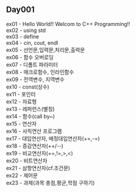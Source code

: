 ## Day001
ex01 - Hello World!! Welcom to C++ Programming!!  
ex02 - using std  
ex03 - define  
ex04 - cin, cout, endl  
ex05 - 선언문,입력문,처리문,출력문  
ex06 - 함수 오버로딩  
ex07 - 디폴트 파라미터  
ex08 - 매크로함수, 인라인함수  
ex09 - 전역변수, 지역변수  
ex10 - const(상수)  
ex11 - 포인터  
ex12 - 자료형  
ex13 - 레퍼런스(별칭)  
ex14 - 함수(call by~)  
ex15 - 연산자  
ex16 - 사칙연산 프로그램  
ex17 - 대입연산자, 배정대입연산자(+=,-=)  
ex18 - 증감연산자(++/--)  
ex19 - 비교연산자(==,!=,>,<)  
ex20 - 비트연산자  
ex21 - 삼항연산자(cf.조건문)  
ex22 - 제어문  
ex23 - 과제(과목 총점,평균,학점 구하기)  
